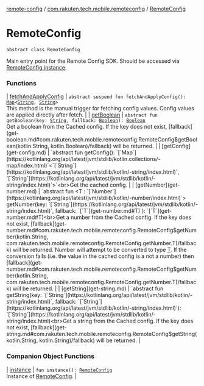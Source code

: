 [remote-config](../../index.md) / [com.rakuten.tech.mobile.remoteconfig](../index.md) / [RemoteConfig](./index.md)

# RemoteConfig

`abstract class RemoteConfig`

Main entry point for the Remote Config SDK.
Should be accessed via [RemoteConfig.instance](instance.md).

### Functions

| [fetchAndApplyConfig](fetch-and-apply-config.md) | `abstract suspend fun fetchAndApplyConfig(): `[`Map`](https://kotlinlang.org/api/latest/jvm/stdlib/kotlin.collections/-map/index.html)`<`[`String`](https://kotlinlang.org/api/latest/jvm/stdlib/kotlin/-string/index.html)`, `[`String`](https://kotlinlang.org/api/latest/jvm/stdlib/kotlin/-string/index.html)`>`<br>This method is the manual trigger for fetching config values. Config values are applied directly after fetch. |
| [getBoolean](get-boolean.md) | `abstract fun getBoolean(key: `[`String`](https://kotlinlang.org/api/latest/jvm/stdlib/kotlin/-string/index.html)`, fallback: `[`Boolean`](https://kotlinlang.org/api/latest/jvm/stdlib/kotlin/-boolean/index.html)`): `[`Boolean`](https://kotlinlang.org/api/latest/jvm/stdlib/kotlin/-boolean/index.html)<br>Get a boolean from the Cached config. If the key does not exist, [fallback](get-boolean.md#com.rakuten.tech.mobile.remoteconfig.RemoteConfig$getBoolean(kotlin.String, kotlin.Boolean)/fallback) will be returned. |
| [getConfig](get-config.md) | `abstract fun getConfig(): `[`Map`](https://kotlinlang.org/api/latest/jvm/stdlib/kotlin.collections/-map/index.html)`<`[`String`](https://kotlinlang.org/api/latest/jvm/stdlib/kotlin/-string/index.html)`, `[`String`](https://kotlinlang.org/api/latest/jvm/stdlib/kotlin/-string/index.html)`>`<br>Get the cached config. |
| [getNumber](get-number.md) | `abstract fun <T : `[`Number`](https://kotlinlang.org/api/latest/jvm/stdlib/kotlin/-number/index.html)`> getNumber(key: `[`String`](https://kotlinlang.org/api/latest/jvm/stdlib/kotlin/-string/index.html)`, fallback: `[`T`](get-number.md#T)`): `[`T`](get-number.md#T)<br>Get a number from the Cached config. If the key does not exist, [fallback](get-number.md#com.rakuten.tech.mobile.remoteconfig.RemoteConfig$getNumber(kotlin.String, com.rakuten.tech.mobile.remoteconfig.RemoteConfig.getNumber.T)/fallback) will be returned. Number will attempt to be converted to type [T](get-number.md#T). If the conversion fails (i.e. the value in the cached config is a not a number) then [fallback](get-number.md#com.rakuten.tech.mobile.remoteconfig.RemoteConfig$getNumber(kotlin.String, com.rakuten.tech.mobile.remoteconfig.RemoteConfig.getNumber.T)/fallback) will be returned. |
| [getString](get-string.md) | `abstract fun getString(key: `[`String`](https://kotlinlang.org/api/latest/jvm/stdlib/kotlin/-string/index.html)`, fallback: `[`String`](https://kotlinlang.org/api/latest/jvm/stdlib/kotlin/-string/index.html)`): `[`String`](https://kotlinlang.org/api/latest/jvm/stdlib/kotlin/-string/index.html)<br>Get a string from the Cached config. If the key does not exist, [fallback](get-string.md#com.rakuten.tech.mobile.remoteconfig.RemoteConfig$getString(kotlin.String, kotlin.String)/fallback) will be returned. |

### Companion Object Functions

| [instance](instance.md) | `fun instance(): `[`RemoteConfig`](./index.md)<br>Instance of [RemoteConfig](./index.md). |

